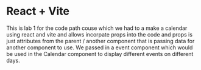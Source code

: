 # React + Vite


This is lab 1 for the code path couse which we had to a make a calendar using react and vite and allows incorpate props into the code and props is just attributes from the parent / another component that is passing data for another component to use. We passed in a event component which would be used in the Calendar component to display different events on different days.

